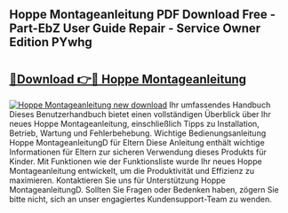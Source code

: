 ## Hoppe Montageanleitung PDF Download Free - Part-EbZ User Guide Repair - Service Owner Edition PYwhg

# <h2><a href="http://df6k437.blite.top/?on=Hoppe+Montageanleitung">🔗Download 👉🔴 Hoppe Montageanleitung</a></h2>

[![Hoppe Montageanleitung new download](https://i.imgur.com/lujVjoI.png)](http://df6k437.blite.top/?on=Hoppe+Montageanleitung)
Ihr umfassendes Handbuch Dieses Benutzerhandbuch bietet einen vollständigen Überblick über Ihr neues Hoppe Montageanleitung, einschließlich Tipps zu Installation, Betrieb, Wartung und Fehlerbehebung. Wichtige Bedienungsanleitung Hoppe MontageanleitungD für Eltern Diese Anleitung enthält wichtige Informationen für Eltern zur sicheren Verwendung dieses Produkts für Kinder. Mit Funktionen wie der Funktionsliste wurde Ihr neues Hoppe Montageanleitung entwickelt, um die Produktivität und Effizienz zu maximieren. Kontaktieren Sie uns für Unterstützung Hoppe MontageanleitungD. Sollten Sie Fragen oder Bedenken haben, zögern Sie bitte nicht, sich an unser engagiertes Kundensupport-Team zu wenden.
